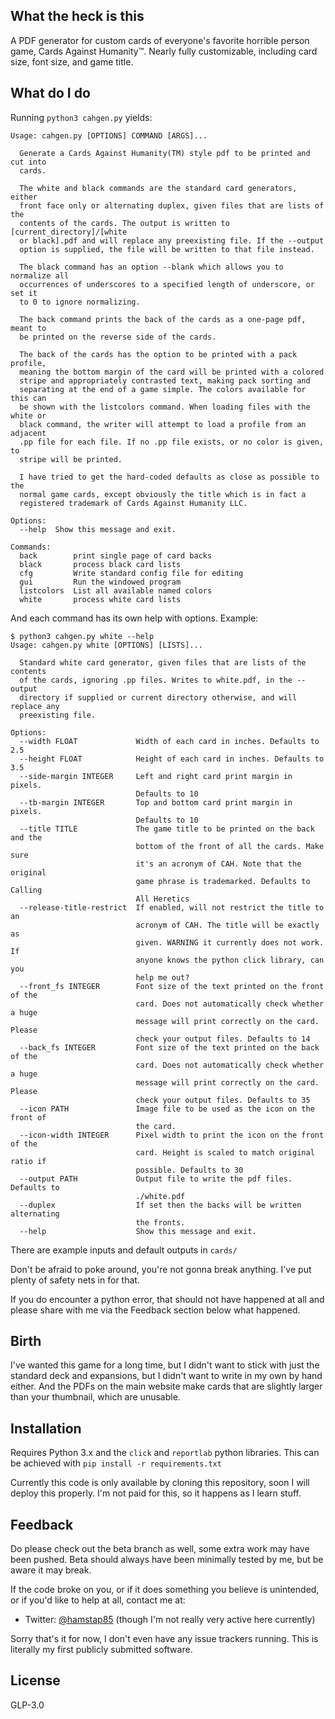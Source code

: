 ## What the heck is this

A PDF generator for custom cards of everyone's favorite horrible person game, Cards Against Humanity™. Nearly fully customizable, including card size, font size, and game title.

## What do I do

Running `python3 cahgen.py` yields:

```
Usage: cahgen.py [OPTIONS] COMMAND [ARGS]...

  Generate a Cards Against Humanity(TM) style pdf to be printed and cut into
  cards.

  The white and black commands are the standard card generators, either
  front face only or alternating duplex, given files that are lists of the
  contents of the cards. The output is written to [current_directory]/[white
  or black].pdf and will replace any preexisting file. If the --output
  option is supplied, the file will be written to that file instead.

  The black command has an option --blank which allows you to normalize all
  occurrences of underscores to a specified length of underscore, or set it
  to 0 to ignore normalizing.

  The back command prints the back of the cards as a one-page pdf, meant to
  be printed on the reverse side of the cards.

  The back of the cards has the option to be printed with a pack profile,
  meaning the bottom margin of the card will be printed with a colored
  stripe and appropriately contrasted text, making pack sorting and
  separating at the end of a game simple. The colors available for this can
  be shown with the listcolors command. When loading files with the white or
  black command, the writer will attempt to load a profile from an adjacent
  .pp file for each file. If no .pp file exists, or no color is given, to
  stripe will be printed.

  I have tried to get the hard-coded defaults as close as possible to the
  normal game cards, except obviously the title which is in fact a
  registered trademark of Cards Against Humanity LLC.

Options:
  --help  Show this message and exit.

Commands:
  back        print single page of card backs
  black       process black card lists
  cfg         Write standard config file for editing
  gui         Run the windowed program
  listcolors  List all available named colors
  white       process white card lists
```

And each command has its own help with options. Example:

```
$ python3 cahgen.py white --help
Usage: cahgen.py white [OPTIONS] [LISTS]...

  Standard white card generator, given files that are lists of the contents
  of the cards, ignoring .pp files. Writes to white.pdf, in the --output
  directory if supplied or current directory otherwise, and will replace any
  preexisting file.

Options:
  --width FLOAT             Width of each card in inches. Defaults to 2.5
  --height FLOAT            Height of each card in inches. Defaults to 3.5
  --side-margin INTEGER     Left and right card print margin in pixels.
                            Defaults to 10
  --tb-margin INTEGER       Top and bottom card print margin in pixels.
                            Defaults to 10
  --title TITLE             The game title to be printed on the back and the
                            bottom of the front of all the cards. Make sure
                            it's an acronym of CAH. Note that the original
                            game phrase is trademarked. Defaults to Calling
                            All Heretics
  --release-title-restrict  If enabled, will not restrict the title to an
                            acronym of CAH. The title will be exactly as
                            given. WARNING it currently does not work. If
                            anyone knows the python click library, can you
                            help me out?
  --front_fs INTEGER        Font size of the text printed on the front of the
                            card. Does not automatically check whether a huge
                            message will print correctly on the card. Please
                            check your output files. Defaults to 14
  --back_fs INTEGER         Font size of the text printed on the back of the
                            card. Does not automatically check whether a huge
                            message will print correctly on the card. Please
                            check your output files. Defaults to 35
  --icon PATH               Image file to be used as the icon on the front of
                            the card.
  --icon-width INTEGER      Pixel width to print the icon on the front of the
                            card. Height is scaled to match original ratio if
                            possible. Defaults to 30
  --output PATH             Output file to write the pdf files. Defaults to
                            ./white.pdf
  --duplex                  If set then the backs will be written alternating
                            the fronts.
  --help                    Show this message and exit.
```

There are example inputs and default outputs in `cards/`

Don't be afraid to poke around, you're not gonna break anything. I've put plenty of safety nets in for that.

If you do encounter a python error, that should not have happened at all and please share with me via the Feedback section below what happened.

## Birth

I've wanted this game for a long time, but I didn't want to stick with just the standard deck and expansions, but I didn't want to write in my own by hand either. And the PDFs on the main website make cards that are slightly larger than your thumbnail, which are unusable.

## Installation

Requires Python 3.x and the `click` and `reportlab` python libraries. This can be achieved with `pip install -r requirements.txt`

Currently this code is only available by cloning this repository, soon I will deploy this properly. I'm not paid for this, so it happens as I learn stuff.

## Feedback

Do please check out the beta branch as well, some extra work may have been pushed. Beta should always have been minimally tested by me, but be aware it may break.

If the code broke on you, or if it does something you believe is unintended, or if you'd like to help at all, contact me at:
* Twitter: [@hamstap85](https://twitter.com/hamstap85) (though I'm not really very active here currently)

Sorry that's it for now, I don't even have any issue trackers running. This is literally my first publicly submitted software.

## License

GLP-3.0